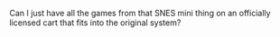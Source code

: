 Can I just have all the games from that SNES mini thing on an officially licensed cart that fits into the original system?